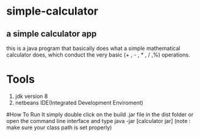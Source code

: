 # simple-calculator
## a simple calculator app
this is a java program that basically does what a simple mathematical calculator does, which conduct 
the very basic (+ , - , * , / ,%) operations.
# Tools
1. jdk version 8
2. netbeans IDE(Integrated Development Enviroment)

#How To Run It
simply double click on the build .jar file in the dist folder or open the command line interface and type java -jar [calculator jar] 
(note : make sure your class path is set properly)

